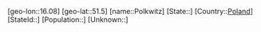 ﻿---
location: [51.5,16.08]
type: City
tags:
- geo/City


SpocWebEntityId: 33431
isDeleted: false
confidential: public

---
[geo-lon::16.08]
[geo-lat::51.5]
[name::Polkwitz]
[State::]
[Country::[Poland](geo/Continent/Europe/Poland.md)]
[StateId::]
[Population::]
[Unknown::]

